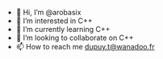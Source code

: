 - 👋 Hi, I’m @arobasix
- 👀 I’m interested in C++
- 🌱 I’m currently learning C++
- 💞️ I’m looking to collaborate on C++
- 📫 How to reach me dupuy.t@wanadoo.fr

<!---
arobasix/arobasix is a ✨ special ✨ repository because its `README.md` (this file) appears on your GitHub profile.
You can click the Preview link to take a look at your changes.
--->
